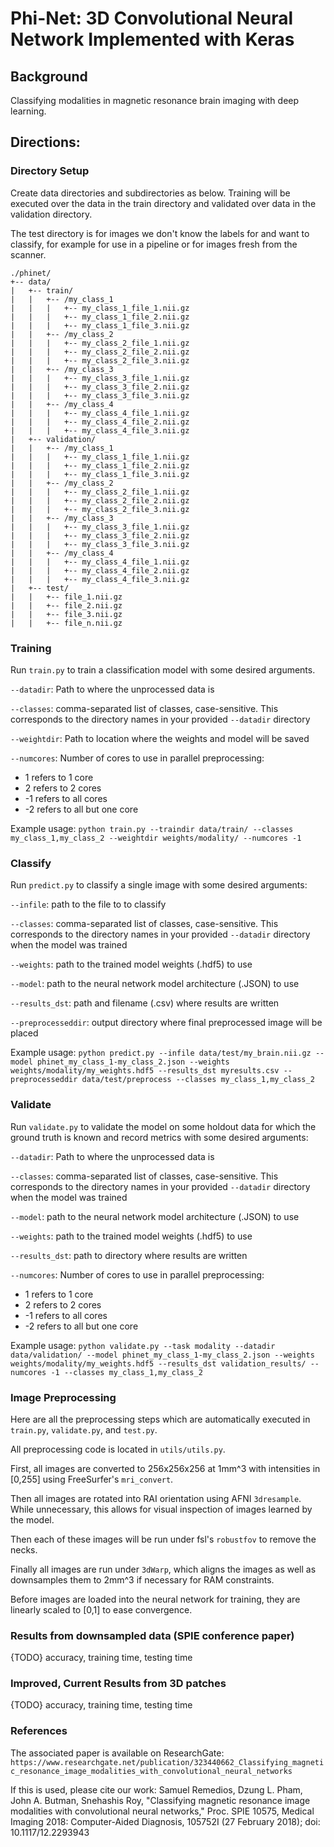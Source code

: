 # Phi-Net: 3D Convolutional Neural Network Implemented with Keras
## Background
Classifying modalities in magnetic resonance brain imaging with deep learning.

## Directions:
### Directory Setup
Create data directories and subdirectories as below. Training will be 
executed over the data in the train directory and validated over data in 
the validation directory.

The test directory is for images we don't know the labels for and want to
classify, for example for use in a pipeline or for images fresh from the
scanner.

```
./phinet/
+-- data/
|   +-- train/
|   |   +-- /my_class_1
|   |   |   +-- my_class_1_file_1.nii.gz
|   |   |   +-- my_class_1_file_2.nii.gz
|   |   |   +-- my_class_1_file_3.nii.gz
|   |   +-- /my_class_2
|   |   |   +-- my_class_2_file_1.nii.gz
|   |   |   +-- my_class_2_file_2.nii.gz
|   |   |   +-- my_class_2_file_3.nii.gz
|   |   +-- /my_class_3
|   |   |   +-- my_class_3_file_1.nii.gz
|   |   |   +-- my_class_3_file_2.nii.gz
|   |   |   +-- my_class_3_file_3.nii.gz
|   |   +-- /my_class_4
|   |   |   +-- my_class_4_file_1.nii.gz
|   |   |   +-- my_class_4_file_2.nii.gz
|   |   |   +-- my_class_4_file_3.nii.gz
|   +-- validation/
|   |   +-- /my_class_1
|   |   |   +-- my_class_1_file_1.nii.gz
|   |   |   +-- my_class_1_file_2.nii.gz
|   |   |   +-- my_class_1_file_3.nii.gz
|   |   +-- /my_class_2
|   |   |   +-- my_class_2_file_1.nii.gz
|   |   |   +-- my_class_2_file_2.nii.gz
|   |   |   +-- my_class_2_file_3.nii.gz
|   |   +-- /my_class_3
|   |   |   +-- my_class_3_file_1.nii.gz
|   |   |   +-- my_class_3_file_2.nii.gz
|   |   |   +-- my_class_3_file_3.nii.gz
|   |   +-- /my_class_4
|   |   |   +-- my_class_4_file_1.nii.gz
|   |   |   +-- my_class_4_file_2.nii.gz
|   |   |   +-- my_class_4_file_3.nii.gz
|   +-- test/
|   |   +-- file_1.nii.gz
|   |   +-- file_2.nii.gz
|   |   +-- file_3.nii.gz
|   |   +-- file_n.nii.gz
```
### Training

Run `train.py` to train a classification model with some desired arguments.

`--datadir`: Path to where the unprocessed data is

`--classes`: comma-separated list of classes, case-sensitive. This corresponds to the directory names in your provided `--datadir` directory

`--weightdir`: Path to location where the weights and model will be saved

`--numcores`: Number of cores to use in parallel preprocessing:
- 1 refers to 1 core
- 2 refers to 2 cores
- -1 refers to all cores
- -2 refers to all but one core

Example usage:
`python train.py --traindir data/train/ --classes my_class_1,my_class_2 --weightdir weights/modality/ --numcores -1` 

### Classify

Run `predict.py` to classify a single image with some desired arguments:

`--infile`: path to the file to to classify

`--classes`: comma-separated list of classes, case-sensitive. This corresponds to the directory names in your provided `--datadir` directory when the model was trained

`--weights`: path to the trained model weights (.hdf5) to use

`--model`: path to the neural network model architecture (.JSON) to use

`--results_dst`: path and filename (.csv) where results are written

`--preprocesseddir`: output directory where final preprocessed image will be placed

Example usage:
`python predict.py --infile data/test/my_brain.nii.gz --model phinet_my_class_1-my_class_2.json --weights weights/modality/my_weights.hdf5 --results_dst myresults.csv --preprocesseddir data/test/preprocess --classes my_class_1,my_class_2` 

### Validate

Run `validate.py` to validate the model on some holdout data for which the ground truth is known and record metrics with some desired arguments:

`--datadir`: Path to where the unprocessed data is

`--classes`: comma-separated list of classes, case-sensitive. This corresponds to the directory names in your provided `--datadir` directory when the model was trained

`--model`: path to the neural network model architecture (.JSON) to use

`--weights`: path to the trained model weights (.hdf5) to use

`--results_dst`: path to directory where results are written

`--numcores`: Number of cores to use in parallel preprocessing:
- 1 refers to 1 core
- 2 refers to 2 cores
- -1 refers to all cores
- -2 refers to all but one core

Example usage:
`python validate.py --task modality --datadir data/validation/ --model phinet_my_class_1-my_class_2.json --weights weights/modality/my_weights.hdf5 --results_dst validation_results/ --numcores -1 --classes my_class_1,my_class_2`

### Image Preprocessing
Here are all the preprocessing steps which are automatically executed in `train.py`, `validate.py`, and `test.py`.

All preprocessing code is located in `utils/utils.py`.

First, all images are converted to 256x256x256 at 1mm^3 with intensities in [0,255]
using FreeSurfer's `mri_convert`.

Then all images are rotated into RAI orientation using AFNI `3dresample`.  While unnecessary,
this allows for visual inspection of images learned by the model.

Then each of these images will be run under fsl's `robustfov` to remove the necks.

Finally all images are run under `3dWarp`, which aligns the images as well as downsamples them
to 2mm^3 if necessary for RAM constraints.

Before images are loaded into the neural network for training, they are linearly scaled to [0,1] to ease convergence.


### Results from downsampled data (SPIE conference paper)
{TODO}
accuracy, training time, testing time

### Improved, Current Results from 3D patches
{TODO}
accuracy, training time, testing time

### References
The associated paper is available on ResearchGate: `https://www.researchgate.net/publication/323440662_Classifying_magnetic_resonance_image_modalities_with_convolutional_neural_networks`

If this is used, please cite our work:
Samuel Remedios, Dzung L. Pham, John A. Butman, Snehashis Roy, "Classifying magnetic resonance image modalities with convolutional neural networks," Proc. SPIE 10575, Medical Imaging 2018: Computer-Aided Diagnosis, 105752I (27 February 2018); doi: 10.1117/12.2293943
